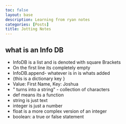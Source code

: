```yaml
---
toc: false
layout: base
description: Learning from ryan notes
categories: [Posts]
title: Jotting Notes
---
```


## what is an Info DB
- InfoDB is a list and is denoted with square Brackets
- On the first line its completely empty
- InfoDB.append- whatever is in is whats added
- {this is a dictionary key }
- Value: First Name, Key: Joshua
- " turns into a string" - collection of characters
- def means its a function
- string is just text
- integer is just a number
- float is a more complex version of an integer
- boolean: a true or false statement